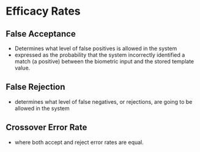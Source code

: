 # Efficacy Rates
## False Acceptance
- Determines what level of false positives is allowed in the system
- expressed as the probability that the system incorrectly identified a match (a positive) between the biometric input and the stored template value.
## False Rejection
- determines what level of false negatives, or rejections, are going to be allowed in the system
## Crossover Error Rate
- where both accept and reject error rates are equal.